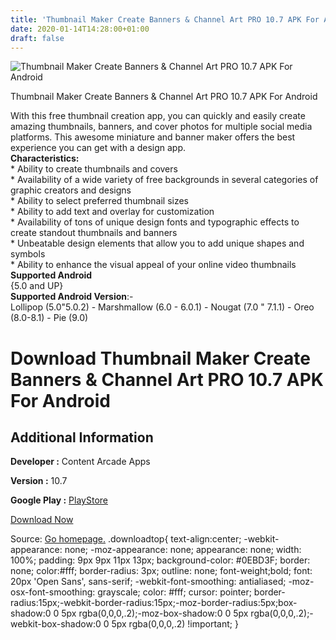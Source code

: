 ```yaml
---
title: 'Thumbnail Maker Create Banners & Channel Art PRO 10.7 APK For Android'
date: 2020-01-14T14:28:00+01:00
draft: false
---
```


![Thumbnail Maker Create Banners & Channel Art PRO 10.7 APK For Android](https://i2.wp.com/apkhome.net/wp-content/uploads/2020/01/Thumbnail-Maker-Create-Banners-Channel-Art-PRO-10.7.png "Thumbnail Maker Create Banners & Channel Art PRO 10.7 APK For Android")

  

Thumbnail Maker Create Banners & Channel Art PRO 10.7 APK For Android

With this free thumbnail creation app, you can quickly and easily create amazing thumbnails, banners, and cover photos for multiple social media platforms. This awesome miniature and banner maker offers the best experience you can get with a design app.  
**Characteristics:**  
\* Ability to create thumbnails and covers  
\* Availability of a wide variety of free backgrounds in several categories of graphic creators and designs  
\* Ability to select preferred thumbnail sizes  
\* Ability to add text and overlay for customization  
\* Availability of tons of unique design fonts and typographic effects to create standout thumbnails and banners  
\* Unbeatable design elements that allow you to add unique shapes and symbols  
\* Ability to enhance the visual appeal of your online video thumbnails  
**Supported Android**  
{5.0 and UP}  
**Supported Android Version**:-  
Lollipop (5.0"5.0.2) - Marshmallow (6.0 - 6.0.1) - Nougat (7.0 " 7.1.1) - Oreo (8.0-8.1) - Pie (9.0)

Download Thumbnail Maker Create Banners & Channel Art PRO 10.7 APK For Android
==============================================================================

Additional Information
----------------------

**Developer :** Content Arcade Apps

**Version :** 10.7

**Google Play :** [PlayStore](https://play.google.com/store/apps/details?id=com.covermaker.thumbnail.maker)

  

[Download Now](https://store4app.co/post/thumbnail-maker-create-banners-amp-channel-art-pro-10-7-apk-for-android_1579008155)

  
Source: [Go homepage.](https://store4app.co/post/thumbnail-maker-create-banners-amp-channel-art-pro-10-7-apk-for-android_1579008155) .downloadtop{ text-align:center; -webkit-appearance: none; -moz-appearance: none; appearance: none; width: 100%; padding: 9px 9px 11px 13px; background-color: #0EBD3F; border: none; color:#fff; border-radius: 3px; outline: none; font-weight;bold; font: 20px 'Open Sans', sans-serif; -webkit-font-smoothing: antialiased; -moz-osx-font-smoothing: grayscale; color: #fff; cursor: pointer; border-radius:15px;-webkit-border-radius:15px;-moz-border-radius:5px;box-shadow:0 0 5px rgba(0,0,0,.2);-moz-box-shadow:0 0 5px rgba(0,0,0,.2);-webkit-box-shadow:0 0 5px rgba(0,0,0,.2) !important; }